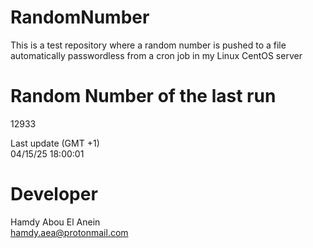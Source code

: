 # RandomNumber    
This is a test repository where a random number is pushed to a file automatically passwordless from a cron job in my Linux CentOS server    
# Random Number of the last run   
12933
      
Last update (GMT +1)    
04/15/25 18:00:01
# Developer    
Hamdy Abou El Anein   
hamdy.aea@protonmail.com
